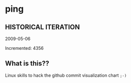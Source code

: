 # ping

## HISTORICAL ITERATION
2009-05-06

Incremented: 4356

## What is this?? 
Linux skills to hack the github commit visualization chart `;-)`
